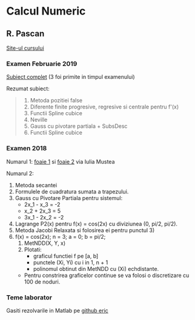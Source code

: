 # Calcul Numeric

## R. Pascan

[Site-ul cursului](https://sites.google.com/site/pascanraisa/calcul-numeric---seriile-33-34)

### Examen Februarie 2019
[Subiect complet](https://github.com/alexvelea/general/blob/30998a9240f91f0846b451d9fdd1add0bf3292ab/FMI/CN/examen-cn-feb-2019.pdf) (3 foi primite in timpul examenului)

Rezumat subiect:
> 1. Metoda pozitiei false
> 2. Diferente finite progresive, regresive si centrale pentru f'(x)
> 3. Functii Spline cubice
> 4. Neville
> 5. Gauss cu pivotare partiala + SubsDesc
> 6. Functii Spline cubice

### Examen 2018
Numarul 1: [foaie 1](https://www.dropbox.com/s/tkn9uicud2auk01/cn_examen_2018_1.jpg?dl=0) si [foaie 2](https://www.dropbox.com/s/dbqxs0kg0umowkj/cn_examen_2018_2.jpg?dl=0) via Iulia Mustea

Numarul 2:

1. Metoda secantei
2. Formulele de cuadratura sumata a trapezului.
3. Gauss cu Pivotare Partiala pentru sistemul:
	- 2x_1 - x_3 = -2
	- x_2 + 2x_3 = 5
	- 3x_1 - 2x_2 = -2
4. Lagrange P2(x) pentru f(x) = cos(2x) cu diviziunea (0, pi/2, pi/2).
5. Metoda Jacobi Relaxata si folosirea ei pentru punctul 3)
6. f(x) = cos(2x); n = 3; a = 0; b = pi/2;
	1. MetNDD(X, Y, x)
	2. Plotati:
		- graficul functiei f pe [a, b]
		- punctele (Xi, Yi) cu i in 1, n + 1
		- polinomul obtinut din MetNDD cu (Xi) echdistante.
	- Pentru constrirea graficelor continue se va folosi o discretizare cu 100 de noduri.

### Teme laborator

Gasiti rezolvarile in Matlab pe [github eric](https://github.com/ericpts/FMI_Teme/tree/master/CN)
